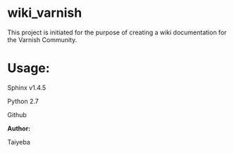 # wiki_varnish

This project is initiated for the purpose of creating a wiki documentation for
the Varnish Community.

Usage:
======

Sphinx v1.4.5

Python 2.7

Github


**Author:**

Taiyeba
